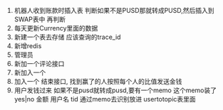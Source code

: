 1. 机器人收到账款时插入表  判断如果不是PUSD那就转成PUSD,然后插入到SWAP表中 再判断
2. 每天更新Currency里面的数据
3. 新建一个表去存储 应该查询的trace_id
4. 新增redis
5. 管理员
6. 新加一个评论接口
7. 新加入一个
8. 加入一个 结束接口, 找到赢了的人按照每个人的比值发送金钱
9. 用户发钱过来 如果不是pusd就转成pusd,要有一个memo 这个memo装了yes|no 金额 用户名 tid 通过memo去识别放进 usertotopic表里面